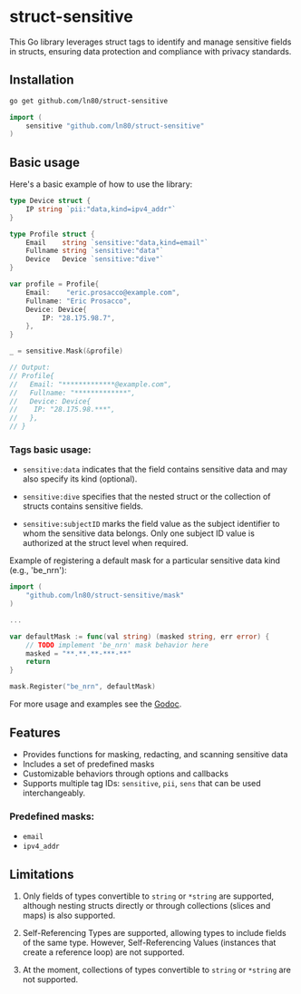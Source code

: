 

struct-sensitive
============

This Go library leverages struct tags to identify and manage sensitive fields in structs, ensuring data protection and compliance with privacy standards.

## Installation
```bash
go get github.com/ln80/struct-sensitive
```
```go
import (
    sensitive "github.com/ln80/struct-sensitive"
)
```

## Basic usage

Here's a basic example of how to use the library:

```go
type Device struct {
    IP string `pii:"data,kind=ipv4_addr"`
}

type Profile struct {
    Email    string `sensitive:"data,kind=email"`
    Fullname string `sensitive:"data"`
    Device   Device `sensitive:"dive"`
}

var profile = Profile{
    Email:    "eric.prosacco@example.com",
    Fullname: "Eric Prosacco",
    Device: Device{
        IP: "28.175.98.7",
    },
}

_ = sensitive.Mask(&profile)

// Output:
// Profile{
//   Email: "*************@example.com",
//   Fullname: "*************",
//   Device: Device{
//    IP: "28.175.98.***",
//   },
// }
```

### Tags basic usage:

- `sensitive:data` indicates that the field contains sensitive data and may also specify its kind (optional).

- `sensitive:dive` specifies that the nested struct or the collection of structs contains sensitive fields.

- `sensitive:subjectID` marks the field value as the subject identifier to whom the sensitive data belongs. Only one subject ID value is authorized at the struct level when required.

Example of registering a default mask for a particular sensitive data kind (e.g., 'be_nrn'):

```go
import (
    "github.com/ln80/struct-sensitive/mask"
)

...

var defaultMask := func(val string) (masked string, err error) {
    // TODO implement 'be_nrn' mask behavior here
    masked = "**.**.**-***-**"
    return
}

mask.Register("be_nrn", defaultMask)
```

For more usage and examples see the [Godoc](http://godoc.org/github.com/ln80/struct-sensitive).


## Features
- Provides functions for masking, redacting, and scanning sensitive data
- Includes a set of predefined masks
- Customizable behaviors through options and callbacks
- Supports multiple tag IDs: `sensitive`, `pii`, `sens` that can be used interchangeably.

### Predefined masks:
- `email`
- `ipv4_addr`

## Limitations
1.  Only fields of types convertible to `string` or `*string` are supported, although nesting structs directly or through collections (slices and maps) is also supported.

2. Self-Referencing Types are supported, allowing types to include fields of the same type. However, Self-Referencing Values (instances that create a reference loop) are not supported.

3. At the moment, collections of types convertible to `string` or `*string` are not supported.

